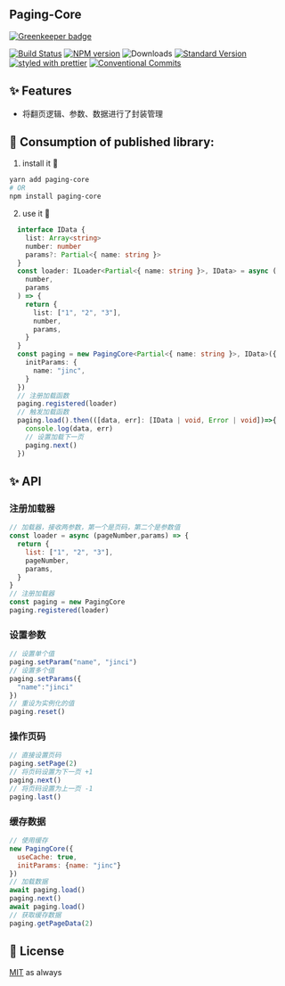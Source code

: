 ## Paging-Core

[![Greenkeeper badge](https://badges.greenkeeper.io/jincdream/paging-core.svg)](https://greenkeeper.io/)

[![Build Status](https://travis-ci.org/jincdream/paging-core.svg?branch=master)](https://travis-ci.org/jincdream/paging-core)
[![NPM version](https://img.shields.io/npm/v/%40martin_hotell%2Fpaging-core.svg)](https://www.npmjs.com/package/@martin_hotell/paging-core)
![Downloads](https://img.shields.io/npm/dm/@martin_hotell/paging-core.svg)
[![Standard Version](https://img.shields.io/badge/release-standard%20version-brightgreen.svg)](https://github.com/conventional-changelog/standard-version)
[![styled with prettier](https://img.shields.io/badge/styled_with-prettier-ff69b4.svg)](https://github.com/prettier/prettier)
[![Conventional Commits](https://img.shields.io/badge/Conventional%20Commits-0.0.1-yellow.svg)](https://conventionalcommits.org)

## ✨ Features

- 将翻页逻辑、参数、数据进行了封装管理

## 💉 Consumption of published library:

1.  install it 🤖

```sh
yarn add paging-core
# OR
npm install paging-core
```

2.  use it 💪

```ts
  interface IData {
    list: Array<string>
    number: number
    params?: Partial<{ name: string }>
  }
  const loader: ILoader<Partial<{ name: string }>, IData> = async (
    number,
    params
  ) => {
    return {
      list: ["1", "2", "3"],
      number,
      params,
    }
  }
  const paging = new PagingCore<Partial<{ name: string }>, IData>({
    initParams: {
      name: "jinc",
    }
  })
  // 注册加载函数
  paging.registered(loader)
  // 触发加载函数
  paging.load().then(([data, err]: [IData | void, Error | void])=>{
    console.log(data, err)
    // 设置加载下一页
    paging.next()
  })
```

## ✨ API

### 注册加载器
```js
// 加载器，接收两参数，第一个是页码，第二个是参数值
const loader = async (pageNumber,params) => {
  return {
    list: ["1", "2", "3"],
    pageNumber,
    params,
  }
}
// 注册加载器
const paging = new PagingCore
paging.registered(loader)
```

### 设置参数

```js
// 设置单个值
paging.setParam("name", "jinci")
// 设置多个值
paging.setParams({
  "name":"jinci"
})
// 重设为实例化的值
paging.reset()
```
### 操作页码

```js
// 直接设置页码
paging.setPage(2)
// 将页码设置为下一页 +1
paging.next()
// 将页码设置为上一页 -1
paging.last()
```

### 缓存数据
```js
// 使用缓存
new PagingCore({
  useCache: true,
  initParams: {name: "jinc"}
})
// 加载数据
await paging.load()
paging.next()
await paging.load()
// 获取缓存数据
paging.getPageData(2)
```
## 🥂 License

[MIT](./LICENSE.md) as always
